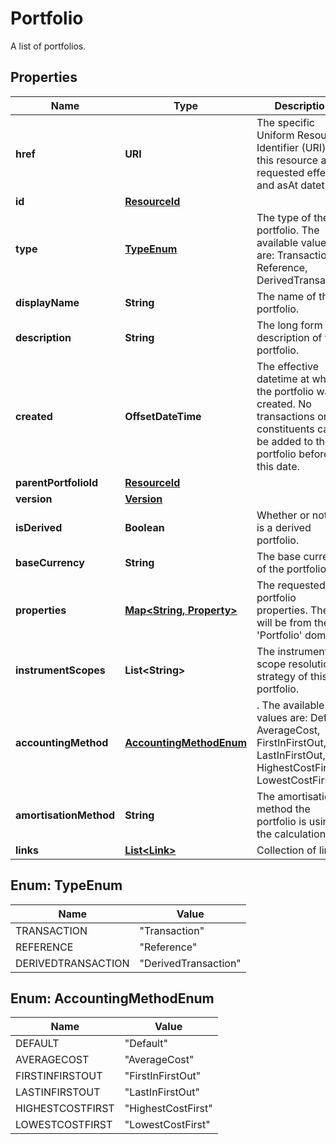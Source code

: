 

# Portfolio

A list of portfolios.

## Properties

Name | Type | Description | Notes
------------ | ------------- | ------------- | -------------
**href** | **URI** | The specific Uniform Resource Identifier (URI) for this resource at the requested effective and asAt datetime. |  [optional]
**id** | [**ResourceId**](ResourceId.md) |  | 
**type** | [**TypeEnum**](#TypeEnum) | The type of the portfolio. The available values are: Transaction, Reference, DerivedTransaction | 
**displayName** | **String** | The name of the portfolio. | 
**description** | **String** | The long form description of the portfolio. |  [optional]
**created** | **OffsetDateTime** | The effective datetime at which the portfolio was created. No transactions or constituents can be added to the portfolio before this date. | 
**parentPortfolioId** | [**ResourceId**](ResourceId.md) |  |  [optional]
**version** | [**Version**](Version.md) |  |  [optional]
**isDerived** | **Boolean** | Whether or not this is a derived portfolio. |  [optional]
**baseCurrency** | **String** | The base currency of the portfolio. |  [optional]
**properties** | [**Map&lt;String, Property&gt;**](Property.md) | The requested portfolio properties. These will be from the &#39;Portfolio&#39; domain. |  [optional]
**instrumentScopes** | **List&lt;String&gt;** | The instrument scope resolution strategy of this portfolio. |  [optional]
**accountingMethod** | [**AccountingMethodEnum**](#AccountingMethodEnum) | . The available values are: Default, AverageCost, FirstInFirstOut, LastInFirstOut, HighestCostFirst, LowestCostFirst |  [optional]
**amortisationMethod** | **String** | The amortisation method the portfolio is using in the calculation. |  [optional]
**links** | [**List&lt;Link&gt;**](Link.md) | Collection of links. |  [optional]



## Enum: TypeEnum

Name | Value
---- | -----
TRANSACTION | &quot;Transaction&quot;
REFERENCE | &quot;Reference&quot;
DERIVEDTRANSACTION | &quot;DerivedTransaction&quot;



## Enum: AccountingMethodEnum

Name | Value
---- | -----
DEFAULT | &quot;Default&quot;
AVERAGECOST | &quot;AverageCost&quot;
FIRSTINFIRSTOUT | &quot;FirstInFirstOut&quot;
LASTINFIRSTOUT | &quot;LastInFirstOut&quot;
HIGHESTCOSTFIRST | &quot;HighestCostFirst&quot;
LOWESTCOSTFIRST | &quot;LowestCostFirst&quot;



